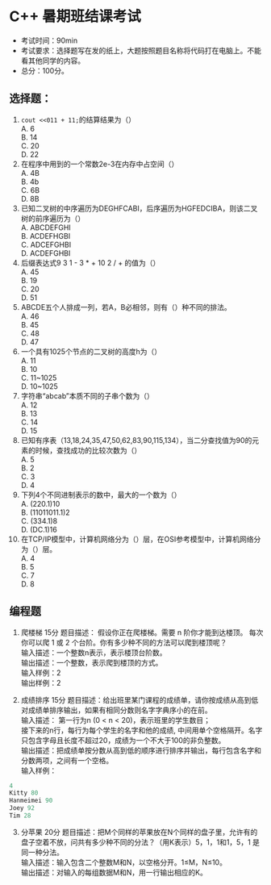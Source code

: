 # C++ 暑期班结课考试
* 考试时间：90min 
* 考试要求：选择题写在发的纸上，大题按照题目名称将代码打在电脑上。不能看其他同学的内容。
* 总分：100分。

## 选择题：
1. `cout <<011 + 11;`的结算结果为（）  
A. 6  
B. 14  
C. 20  
D. 22   
2. 在程序中用到的一个常数2e-3在内存中占空间（）    
A. 4B   
B. 4b    
C. 6B    
D. 8B   
3. 已知二叉树的中序遍历为DEGHFCABI，后序遍历为HGFEDCIBA，则该二叉树的前序遍历为（）  
A. ABCDEFGHI   
B. ACDEFHGBI  
C. ADCEFGHBI   
D. ACDEFGHBI  
4. 后缀表达式9 3 1 - 3 * + 10 2 / + 的值为（）    
A. 45    
B. 19   
C. 20   
D. 51  
5. ABCDE五个人排成一列，若A，B必相邻，则有（）种不同的排法。   
A. 46   
B. 45    
C. 48   
D. 47  
6. 一个具有1025个节点的二叉树的高度h为（）  
A. 11   
B. 10     
C. 11~1025   
D. 10~1025  
7. 字符串“abcab”本质不同的子串个数为（）  
A. 12   
B. 13   
C. 14    
D. 15   
8. 已知有序表（13,18,24,35,47,50,62,83,90,115,134），当二分查找值为90的元素的时候，查找成功的比较次数为（）  
A. 5  
B. 2  
C. 3  
D. 4  
9. 下列4个不同进制表示的数中，最大的一个数为（）  
A. (220.1)10   
B. (11011011.1)2  
C. (334.1)8   
D. (DC.1)16  
10. 在TCP/IP模型中，计算机网络分为（）层，在OSI参考模型中，计算机网络分为（）层。  
A. 4   
B. 5  
C. 7  
D. 8  

## 编程题 
1. 爬楼梯  15分
题目描述： 假设你正在爬楼梯。需要 n 阶你才能到达楼顶。 
每次你可以爬 1 或 2 个台阶。你有多少种不同的方法可以爬到楼顶呢？    
输入描述：一个整数n表示，表示楼顶台阶数。   
输出描述：一个整数，表示爬到楼顶的方式。  
输入样例：2    
输出样例：2  

2. 成绩排序 15分
题目描述：给出班里某门课程的成绩单，请你按成绩从高到低对成绩单排序输出，如果有相同分数则名字字典序小的在前。  
输入描述： 第一行为n (0 < n < 20)，表示班里的学生数目；  
接下来的n行，每行为每个学生的名字和他的成绩, 中间用单个空格隔开。名字只包含字母且长度不超过20，成绩为一个不大于100的非负整数。  
输出描述：把成绩单按分数从高到低的顺序进行排序并输出，每行包含名字和分数两项，之间有一个空格。      
输入样例：   
```cpp
4
Kitty 80
Hanmeimei 90
Joey 92
Tim 28  
``` 

3. 分苹果  20分
题目描述：把M个同样的苹果放在N个同样的盘子里，允许有的盘子空着不放，问共有多少种不同的分法？（用K表示）5，1，1和1，5，1 是同一种分法。   
输入描述：输入包含二个整数M和N，以空格分开。1≤M，N≤10。  
输出描述：对输入的每组数据M和N，用一行输出相应的K。  

